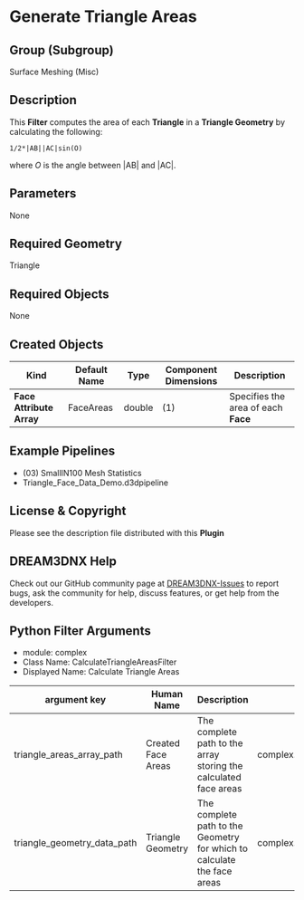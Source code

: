 # Generate Triangle Areas


## Group (Subgroup) ##

Surface Meshing (Misc)

## Description ##

This **Filter** computes the area of each **Triangle** in a **Triangle Geometry** by calculating the following: 
	
	1/2*|AB||AC|sin(O)

where _O_ is the angle between |AB| and |AC|.

## Parameters ##

None

## Required Geometry ##

Triangle

## Required Objects ##

None

## Created Objects ##

| Kind | Default Name | Type | Component Dimensions | Description |
|------|--------------|------|----------------------|-------------|
| **Face Attribute Array**  | FaceAreas | double | (1) | Specifies the area of each **Face** |


## Example Pipelines ##

+ (03) SmallIN100 Mesh Statistics
+ Triangle_Face_Data_Demo.d3dpipeline

## License & Copyright ##

Please see the description file distributed with this **Plugin**

## DREAM3DNX Help

Check out our GitHub community page at [DREAM3DNX-Issues](https://github.com/BlueQuartzSoftware/DREAM3DNX-Issues) to report bugs, ask the community for help, discuss features, or get help from the developers.

## Python Filter Arguments

+ module: complex
+ Class Name: CalculateTriangleAreasFilter
+ Displayed Name: Calculate Triangle Areas

| argument key | Human Name | Description | Parameter Type |
|--------------|------------|-------------|----------------|
| triangle_areas_array_path | Created Face Areas | The complete path to the array storing the calculated face areas | complex.DataObjectNameParameter |
| triangle_geometry_data_path | Triangle Geometry | The complete path to the Geometry for which to calculate the face areas | complex.GeometrySelectionParameter |

